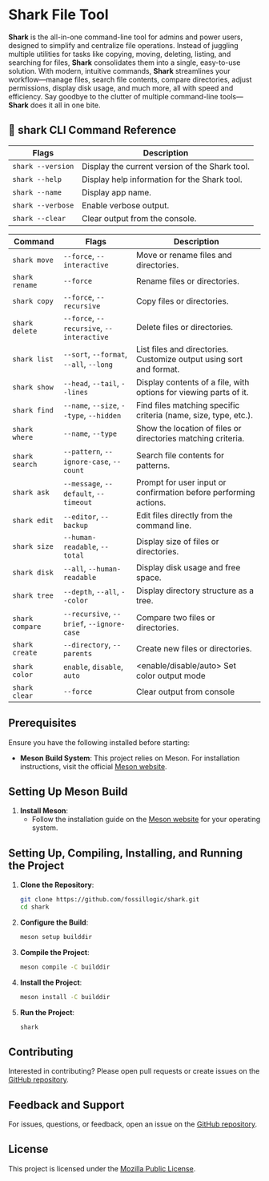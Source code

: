 # **Shark File Tool**
**Shark** is the all-in-one command-line tool for admins and power users, designed to simplify and centralize file operations. Instead of juggling multiple utilities for tasks like copying, moving, deleting, listing, and searching for files, **Shark** consolidates them into a single, easy-to-use solution. With modern, intuitive commands, **Shark** streamlines your workflow—manage files, search file contents, compare directories, adjust permissions, display disk usage, and much more, all with speed and efficiency. Say goodbye to the clutter of multiple command-line tools—**Shark** does it all in one bite.

## 🦈 **shark** CLI Command Reference

| **Flags**         | **Description**                                                    |
|-------------------|--------------------------------------------------------------------|
| `shark --version` | Display the current version of the Shark tool.                     |
| `shark --help`    | Display help information for the Shark tool.                       |
| `shark --name`    | Display app name.                                                  |
| `shark --verbose` | Enable verbose output.                                             |
| `shark --clear`   | Clear output from the console.                                     |

| **Command**       | **Flags**                                   | **Description**                                                    |
|-------------------|---------------------------------------------|--------------------------------------------------------------------|
| `shark move`      | `--force`, `--interactive`                  | Move or rename files and directories.                              |
| `shark rename`    | `--force`                                   | Rename files or directories.                                       |
| `shark copy`      | `--force`, `--recursive`                    | Copy files or directories.                                         |
| `shark delete`    | `--force`, `--recursive`, `--interactive`   | Delete files or directories.                                       |
| `shark list`      | `--sort`, `--format`, `--all`, `--long`     | List files and directories. Customize output using sort and format.|
| `shark show`      | `--head`, `--tail`, `--lines`               | Display contents of a file, with options for viewing parts of it.  |
| `shark find`      | `--name`, `--size`, `--type`, `--hidden`    | Find files matching specific criteria (name, size, type, etc.).    |
| `shark where`     | `--name`, `--type`                          | Show the location of files or directories matching criteria.       |
| `shark search`    | `--pattern`, `--ignore-case`, `--count`     | Search file contents for patterns.                                 |
| `shark ask`       | `--message`, `--default`, `--timeout`       | Prompt for user input or confirmation before performing actions.   |
| `shark edit`      | `--editor`, `--backup`                      | Edit files directly from the command line.                         |
| `shark size`      | `--human-readable`, `--total`               | Display size of files or directories.                              |
| `shark disk`      | `--all`, `--human-readable`                 | Display disk usage and free space.                                 |
| `shark tree`      | `--depth`, `--all`, `--color`               | Display directory structure as a tree.                             |
| `shark compare`   | `--recursive`, `--brief`, `--ignore-case`   | Compare two files or directories.                                  |
| `shark create`    | `--directory`, `--parents`                  | Create new files or directories.                                   |
| `shark color`     | `enable`, `disable`, `auto`                 | <enable/disable/auto> Set color output mode                        |
| `shark clear`     | `--force`                                   | Clear output from console                                          |

## **Prerequisites**

Ensure you have the following installed before starting:

- **Meson Build System**: This project relies on Meson. For installation instructions, visit the official [Meson website](https://mesonbuild.com/Getting-meson.html).

## **Setting Up Meson Build**

1. **Install Meson**:
    - Follow the installation guide on the [Meson website](https://mesonbuild.com/Getting-meson.html) for your operating system.

## **Setting Up, Compiling, Installing, and Running the Project**

1. **Clone the Repository**:

    ```sh
    git clone https://github.com/fossillogic/shark.git
    cd shark
    ```

2. **Configure the Build**:

    ```sh
    meson setup builddir
    ```

3. **Compile the Project**:

    ```sh
    meson compile -C builddir
    ```

4. **Install the Project**:

    ```sh
    meson install -C builddir
    ```

5. **Run the Project**:

    ```sh
    shark
    ```

## **Contributing**

Interested in contributing? Please open pull requests or create issues on the [GitHub repository](https://github.com/fossillogic/shark).

## **Feedback and Support**

For issues, questions, or feedback, open an issue on the [GitHub repository](https://github.com/fossillogic/shark/issues).

## **License**

This project is licensed under the [Mozilla Public License](LICENSE).
